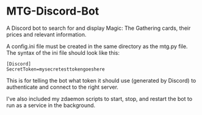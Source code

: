 # MTG-Discord-Bot
A Discord bot to search for and display Magic: The Gathering cards, their prices and relevant information.

A config.ini file must be created in the same directory as the mtg.py file. The syntax of the ini file should look like this:

```
[Discord]
SecretToken=mysecretesttokengoeshere
```

This is for telling the bot what token it should use (generated by Discord) to authenticate and connect to the right server.

I've also included my zdaemon scripts to start, stop, and restart the bot to run as a service in the background.

